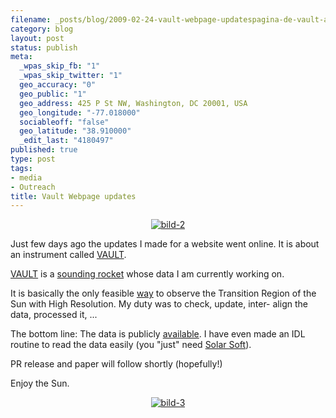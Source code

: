 ```yaml
--- 
filename: _posts/blog/2009-02-24-vault-webpage-updatespagina-de-vault-actualizada.md
category: blog
layout: post
status: publish
meta: 
  _wpas_skip_fb: "1"
  _wpas_skip_twitter: "1"
  geo_accuracy: "0"
  geo_public: "1"
  geo_address: 425 P St NW, Washington, DC 20001, USA
  geo_longitude: "-77.018000"
  sociableoff: "false"
  geo_latitude: "38.910000"
  _edit_last: "4180497"
published: true
type: post
tags: 
- media
- Outreach
title: Vault Webpage updates
---
```

<!--:en-->
<p style="text-align:center;"><a href="https://wwwsolar.nrl.navy.mil/rockets/vault/index.html"><img class="aligncenter size-full wp-image-381" title="bild-2" src="https://www.brunosan.eu/wp-content/uploads/2009/02/bild-2.png" alt="bild-2" /></a></p>
Just few days ago the updates I made for a website went online. It is about an instrument called <a href="https://wwwsolar.nrl.navy.mil/rockets/vault/index.html">VAULT</a>.

<a href="https://wwwsolar.nrl.navy.mil/rockets/vault/index.html">VAULT</a> is a <a href="https://wwwsolar.nrl.navy.mil/rockets/vault/launch.html">sounding rocket</a> whose data I am currently working on.

<!--more-->It is basically the only feasible <a href="https://wwwsolar.nrl.navy.mil/rockets/vault/annotated_launch.html">way</a> to observe the Transition Region of the Sun with High Resolution. My duty was to check, update, inter- align the data, processed it, ...

The bottom line: The data is publicly <a href="https://wwwsolar.nrl.navy.mil/rockets/vault/archives.html">available</a>. I have even made an IDL routine to read the data easily (you "just" need <a href="https://en.wikipedia.org/wiki/Solarsoft">Solar Soft</a>).

PR release and paper will follow shortly (hopefully!)

Enjoy the Sun.
<p style="text-align:center;"><a href="https://wwwsolar.nrl.navy.mil/rockets/vault/data_archive/vault2/FWyM_Vault2_020614_181747UT.png"><img class="aligncenter size-full wp-image-382" title="bild-3" src="https://www.brunosan.eu/wp-content/uploads/2009/02/bild-3.jpg" alt="bild-3" /></a></p>
<!--:--><!--:es-->
<div><span style="font-size:x-small;">
</span></div>
<div></div>
<!--:-->
